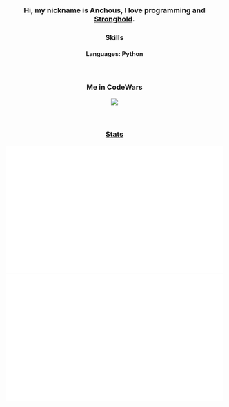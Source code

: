 
<h3 align="center">Hi, my nickname is Anchous, I love programming and <a href="https://www.google.com/search?client=firefox-b-lm&q=stronghold">Stronghold</a>.</h3>

<h3 align="center">Skills</h3>

<h4 align="center">Languages: Python</h4>
<br>

<h3 align="center">Me in CodeWars</h3>
<p align="center">
  <a href="https://www.codewars.com/users/Anchous" target="_blank">
  <img src="https://www.codewars.com/users/Anchous/badges/large">
</p>
<br>

<h3 align="center">Stats</h3>
<p align="center">
  <img src="https://raw.githubusercontent.com/Programmer-Anchous/github-stats-transparent/output/generated/overview.svg">
  <img src="https://raw.githubusercontent.com/Programmer-Anchous/github-stats-transparent/output/generated/languages.svg">
</p>

